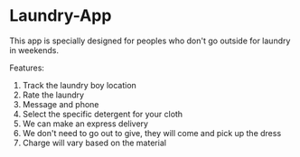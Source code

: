 # Laundry-App
This app is specially designed for peoples who don't go outside for laundry in weekends.

Features:
  1. Track the laundry boy location
  2. Rate the laundry
  3. Message and phone
  4. Select the specific detergent for your cloth
  5. We can make an express delivery
  6. We don't need to go out to give, they will come and pick up the dress
  7. Charge will vary based on the material
